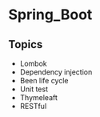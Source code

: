# Spring_Boot

## Topics

- Lombok
- Dependency injection
- Been life cycle
- Unit test
- Thymeleaft
- RESTful
